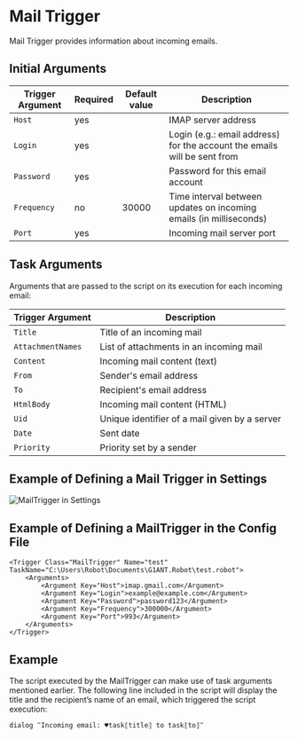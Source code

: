 # Mail Trigger

Mail Trigger provides information about incoming emails.

## Initial Arguments

| Trigger Argument | Required | Default value | Description |
| -------- | ---- | -------- | ------------- |
| `Host` | yes |  | IMAP server address |
| `Login` | yes |  | Login (e.g.: email address) for the account the emails will be sent from |
| `Password` | yes |  | Password for this email account |
| `Frequency` | no | 30000 | Time interval between updates on incoming emails (in milliseconds) |
| `Port` | yes |  | Incoming mail server port |

## Task Arguments

Arguments that are passed to the script on its execution for each incoming email:

| Trigger Argument | Description |
| -------- | ---- |
| `Title` | Title of an incoming mail |
| `AttachmentNames` | List of attachments in an incoming mail |
| `Content` | Incoming mail content (text) |
| `From` | Sender's email address |
| `To` | Recipient's email address |
| `HtmlBody` | Incoming mail content (HTML) |
| `Uid` | Unique identifier of a mail given by a server |
| `Date` | Sent date |
| `Priority` | Priority set by a sender |

## Example of Defining a Mail Trigger in Settings

![MailTrigger in Settings](https://manual.g1ant.com/link/G1ANT.Manual/-assets/mailtriggerexample.png)

## Example of Defining a MailTrigger in the Config File

```G1ANT
<Trigger Class="MailTrigger" Name="test" TaskName="C:\Users\Robot\Documents\G1ANT.Robot\test.robot">
	<Arguments>
		<Argument Key="Host">imap.gmail.com</Argument>
		<Argument Key="Login">example@example.com</Argument>
		<Argument Key="Password">password123</Argument>
		<Argument Key="Frequency">300000</Argument>
		<Argument Key="Port">993</Argument>
	</Arguments>
</Trigger> 
```

## Example

The script executed by the MailTrigger can make use of task arguments mentioned earlier. The following line included in the script will display the title and the recipient’s name of an email, which triggered the script execution:

```G1ANT
dialog ‴Incoming email: ♥task⟦title⟧ to task⟦to⟧‴
```



